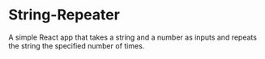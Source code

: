 # String-Repeater
A simple React app that takes a string and a number as inputs and repeats the string the specified number of times.
